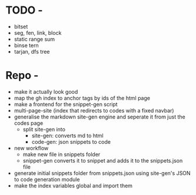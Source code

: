 # TODO - 

- bitset
- seg, fen, link, block
- static range sum
- binse tern
- tarjan, dfs tree

# Repo - 

- make it actually look good
- map the gh index to anchor tags by ids of the html page
- make a frontend for the snippet-gen script
- multi-page-site (index that redirects to codes with a fixed navbar)
- generalise the markdown site-gen engine and seperate it from just the codes page
    - split site-gen into
        - site-gen: converts md to html
        - code-gen: json snippets to code
- new workflow
    - make new file in snippets folder
    - snippet-gen converts it to snippet and adds it to the snippets.json file
- generate initial snippets folder from snippets.json using site-gen's JSON to code generation module
- make the index variables global and import them